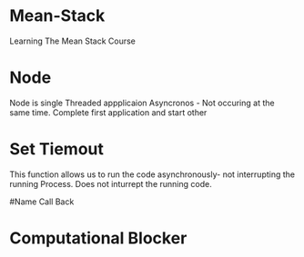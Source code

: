 # Mean-Stack
Learning The Mean Stack Course

# Node
 Node is single Threaded appplicaion
 Asyncronos - Not occuring at the same time. Complete first application and start other


# Set Tiemout
  This function allows us to run the code asynchronously- not interrupting the running Process.
  Does not inturrept the running code.

#Name Call Back


# Computational Blocker
    
